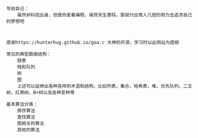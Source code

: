     写给自己：
        虽然非科班出身，但是热爱着编程，虽然天生愚钝，那就付出常人几倍的努力去追求自己的梦想吧
        
#
    感谢https://hunterhug.github.io/goa.c 大神的开源，学习时以此网站为提纲
    
    常见的典型数据结构：
        链表
        栈和队列
        树
        图
        上述可以延伸出各种各样的术语和结构，比如列表，集合，哈希表，堆，优先队列，二叉树，红黑树，B+树以及各种变种等
        
    基本算法分类：
        排序算法
        查找算法
        图相关的算法
        其他的算法
        
# 